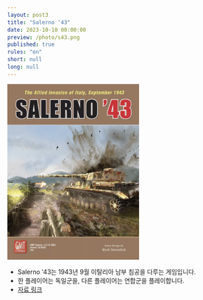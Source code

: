 ```yaml
---
layout: post3
title: "Salerno '43"
date: 2023-10-18 00:00:00
preview: /photo/s43.png
published: true
rules: "on"
short: null
long: null
---
```


<img src="/photo/s43.png" width="300">

- Salerno '43는 1943년 9월 이탈리아 남부 침공을 다루는 게임입니다.
- 한 플레이어는 독일군을, 다른 플레이어는 연합군을 플레이합니다.
- [자료 링크](https://daso-bgg.notion.site/Salerno-43-18170e53e083491abc156b4ceb8d2b57?pvs=4)
